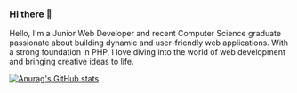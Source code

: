 ### Hi there 👋

Hello, I'm a Junior Web Developer and recent Computer Science graduate passionate about building dynamic and user-friendly web applications. With a strong foundation in PHP, I love diving into the world of web development and bringing creative ideas to life.

[![Anurag's GitHub stats](https://github-readme-stats.vercel.app/api?username=ZiyadRiaz)](https://github.com/anuraghazra/github-readme-stats)
